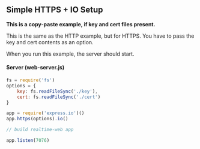 ## Simple HTTPS + IO Setup

__This is a copy-paste example, if key and cert files present.__ 

This is the same as the HTTP example, but for HTTPS.  You have to pass the key and cert contents as an option.

When you run this example, the server should start.

#### Server (web-server.js)

```js
fs = require('fs')
options = {
    key: fs.readFileSync('./key'),
    cert: fs.readFileSync('./cert')
}

app = require('express.io')()
app.https(options).io()

// build realtime-web app

app.listen(7076)
```

